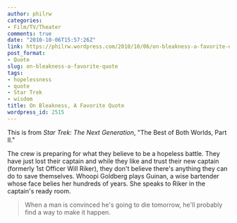 ```yaml
---
author: philrw
categories:
- Film/TV/Theater
comments: true
date: "2010-10-06T15:57:26Z"
link: https://philrw.wordpress.com/2010/10/06/on-bleakness-a-favorite-quote/
post_format:
- Quote
slug: on-bleakness-a-favorite-quote
tags:
- hopelessness
- quote
- Star Trek
- wisdom
title: On Bleakness, A Favorite Quote
wordpress_id: 2515
---
```


This is from _Star Trek: The Next Generation_, "The Best of Both Worlds, Part II."

The crew is preparing for what they believe to be a hopeless battle. They have just lost their captain and while they like and trust their new captain (formerly 1st Officer Will Riker), they don't believe there's anything they can do to save themselves. Whoopi Goldberg plays Guinan, a wise bartender whose face belies her hundreds of years. She speaks to Riker in the captain's ready room.


<blockquote>When a man is convinced he's going to die tomorrow, he'll probably find a way to make it happen.</blockquote>
